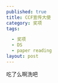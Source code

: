 ```yaml
---
published: true
title: CCF宣传大使
category: 奖项
tags: 

  - 奖项
  - DS
  - paper reading
layout: post
---
```


吃了么啊洗吧
